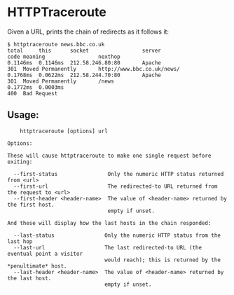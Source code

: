 # HTTPTraceroute

Given a URL, prints the chain of redirects as it follows it:

    $ httptraceroute news.bbc.co.uk
    total     this      socket                 server                         code meaning                 nexthop
    0.1146ms  0.1146ms  212.58.246.80:80       Apache                         301  Moved Permanently       http://www.bbc.co.uk/news/
    0.1768ms  0.0622ms  212.58.244.70:80       Apache                         301  Moved Permanently       /news
    0.1772ms  0.0003ms                                                        400  Bad Request



## Usage:

        httptraceroute [options] url
    
    Options:
    
    These will cause httptraceroute to make one single request before exiting:
    
      --first-status                Only the numeric HTTP status returned from <url>
      --first-url                   The redirected-to URL returned from the request to <url>
      --first-header <header-name>  The value of <header-name> returned by the first host.
                                    empty if unset.
    
    And these will display how the last hosts in the chain responded:
    
      --last-status                Only the numeric HTTP status from the last hop
      --last-url                   The last redirected-to URL (the eventual point a visitor
                                   would reach); this is returned by the *penultimate* host.
      --last-header <header-name>  The value of <header-name> returned by the last host.
                                   empty if unset.

